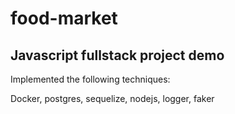 # food-market

## Javascript fullstack project demo

Implemented the following techniques:

Docker, postgres, sequelize, nodejs, logger, faker
